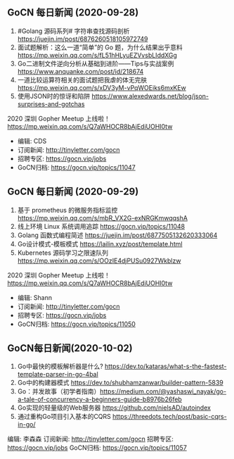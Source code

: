 ## GoCN 每日新闻 (2020-09-28)

1. #Golang 源码系列# 字符串查找源码剖析 https://juejin.im/post/6876260518105972749
2. 面试题解析：这么一道“简单”的 Go 题，为什么结果出乎意料 https://mp.weixin.qq.com/s/fL51hHLyuEZVvsbLIddXGg
3. Go二进制文件逆向分析从基础到进阶——Tips与实战案例 https://www.anquanke.com/post/id/218674
4. 一道比较运算符相关的面试题把我虐的体无完肤 https://mp.weixin.qq.com/s/xDV3yM-vPqWOEiks6mxKEw
5. 使用JSON时的惊讶和陷阱 https://www.alexedwards.net/blog/json-surprises-and-gotchas

2020 深圳 Gopher Meetup 上线啦！ https://mp.weixin.qq.com/s/Q7aWHOCR8bAjEdiUOHI0tw

* 编辑: CDS  
* 订阅新闻: http://tinyletter.com/gocn  
* 招聘专区: https://gocn.vip/jobs  
* GoCN归档: https://gocn.vip/topics/11047

## GoCN 每日新闻 (2020-09-29)

1. 基于 prometheus 的微服务指标监控 https://mp.weixin.qq.com/s/mbR_VX2G-exNRGKmwqqshA
2. 线上环境 Linux 系统调用追踪 https://gocn.vip/topics/11048
3. Golang 函数式编程简述 https://juejin.im/post/6877505132620333064
4. Go设计模式-模板模式 https://lailin.xyz/post/template.html
5. Kubernetes 源码学习之限速队列 https://mp.weixin.qq.com/s/OOzIE4djPUSu0927Wkblzw

2020 深圳 Gopher Meetup 上线啦！ https://mp.weixin.qq.com/s/Q7aWHOCR8bAjEdiUOHI0tw

* 编辑: Shann
* 订阅新闻: http://tinyletter.com/gocn  
* 招聘专区: https://gocn.vip/jobs  
* GoCN归档: https://gocn.vip/topics/11050


## GoCN每日新闻(2020-10-02)

1. Go中最快的模板解析器是什么? https://dev.to/kataras/what-s-the-fastest-template-parser-in-go-4bal
2. Go中的构建器模式 https://dev.to/shubhamzanwar/builder-pattern-5839
3. Go：并发故事（初学者指南）https://medium.com/@yashaswi_nayak/go-a-tale-of-concurrency-a-beginners-guide-b8976b26feb
4. Go实现的轻量级的Web服务器 https://github.com/nielsAD/autoindex
5. 通过重构Go项目引入基本的CQRS https://threedots.tech/post/basic-cqrs-in-go/

编辑: 李森森
订阅新闻: http://tinyletter.com/gocn
招聘专区: https://gocn.vip/jobs
GoCN归档: https://gocn.vip/topics/11057
  
